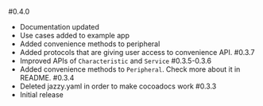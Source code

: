 #0.4.0
- Documentation updated
- Use cases added to example app
- Added convenience methods to peripheral
- Added protocols that are giving user access to convenience API.
#0.3.7 
- Improved APIs of `Characteristic` and `Service`
#0.3.5-0.3.6
- Added convenience methods to `Peripheral`. Check more about it in README.
#0.3.4
- Deleted jazzy.yaml in order to make cocoadocs work
#0.3.3
- Initial release
